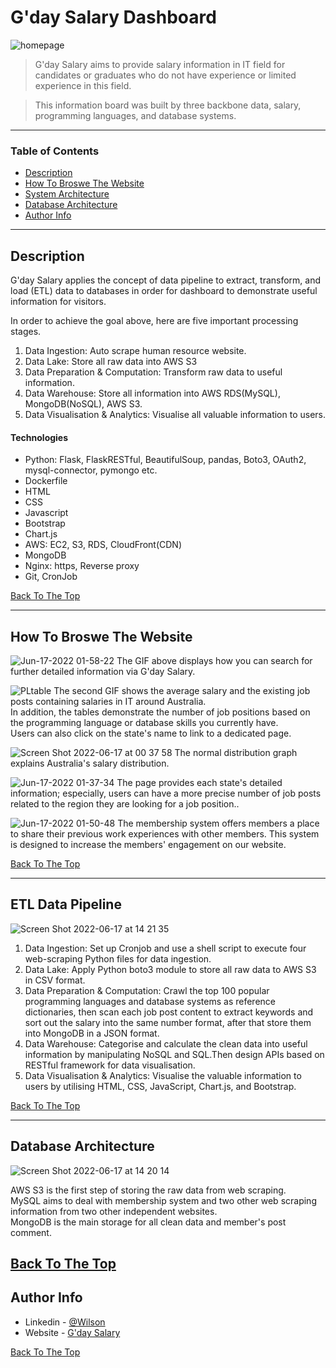 # G'day Salary Dashboard

![homepage](https://user-images.githubusercontent.com/90821623/174084300-c0ac6e54-4513-404a-8b6c-c42f0af62b55.gif)

> G'day Salary aims to provide salary information in IT field for candidates or graduates who do not have experience or limited experience in this field.

> This information board was built by three backbone data, salary, programming languages, and database systems.

---

### Table of Contents

- [Description](#description)
- [How To Broswe The Website](#how-to-broswe-the-website)
- [System Architecture](#system-architecture)
- [Database Architecture](#database-architecture)
- [Author Info](#author-info)

---

## Description

G'day Salary applies the concept of data pipeline to extract, transform, and load (ETL) data to databases in order for dashboard to demonstrate useful information for visitors.

In order to achieve the goal above, here are five important processing stages.

1. Data Ingestion: Auto scrape human resource website.
2. Data Lake: Store all raw data into AWS S3
3. Data Preparation & Computation: Transform raw data to useful information.
4. Data Warehouse: Store all information into AWS RDS(MySQL), MongoDB(NoSQL), AWS S3.
5. Data Visualisation & Analytics: Visualise all valuable information to users.

#### Technologies

- Python: Flask, FlaskRESTful, BeautifulSoup, pandas, Boto3, OAuth2, mysql-connector, pymongo etc.
- Dockerfile
- HTML
- CSS
- Javascript
- Bootstrap
- Chart.js
- AWS: EC2, S3, RDS, CloudFront(CDN)
- MongoDB
- Nginx: https, Reverse proxy
- Git, CronJob

[Back To The Top](#gday-salary-dashboard)

---

## How To Broswe The Website

![Jun-17-2022 01-58-22](https://user-images.githubusercontent.com/90821623/174114363-b9855dab-6eb4-4a42-a255-2726c16fc7a9.gif)
The GIF above displays how you can search for further detailed information via G'day Salary.

![PLtable](https://user-images.githubusercontent.com/90821623/174091879-ecf68f85-1b82-4341-a951-8c1041f3a5bf.gif)
The second GIF shows the average salary and the existing job posts containing salaries in IT around Australia.<br>
In addition, the tables demonstrate the number of job positions based on the programming language or database skills you currently have.<br>
Users can also click on the state's name to link to a dedicated page.

![Screen Shot 2022-06-17 at 00 37 58](https://user-images.githubusercontent.com/90821623/174094778-cd68c270-58cc-4876-8825-0803f1a7aca3.png)
The normal distribution graph explains Australia's salary distribution.

![Jun-17-2022 01-37-34](https://user-images.githubusercontent.com/90821623/174110497-e42712a2-999d-4ca6-b335-0c879e7f5f4b.gif)
The page provides each state's detailed information; especially, users can have a more precise number of job posts related to the region they are looking for a job position..<br>

![Jun-17-2022 01-50-48](https://user-images.githubusercontent.com/90821623/174113652-bd9bc72c-5fe4-4bec-9b40-ef4712015d11.gif)
The membership system offers members a place to share their previous work experiences with other members. This system is designed to increase the members' engagement on our website.<br>

[Back To The Top](#gday-salary-dashboard)

---

## ETL Data Pipeline

![Screen Shot 2022-06-17 at 14 21 35](https://user-images.githubusercontent.com/90821623/174224348-62ac79e0-cfee-43c5-bde7-c45fc10a1182.png)

1. Data Ingestion: Set up Cronjob and use a shell script to execute four web-scraping Python files for data ingestion.
2. Data Lake: Apply Python boto3 module to store all raw data to AWS S3 in CSV format. 
3. Data Preparation & Computation: Crawl the top 100 popular programming languages and database systems as reference dictionaries, then scan each job post content to extract keywords and sort out the salary into the same number format, after that store them into MongoDB in a JSON format.
4. Data Warehouse: Categorise and calculate the clean data into useful information by manipulating NoSQL and SQL.Then design APIs based on RESTful framework for data visualisation.
5. Data Visualisation & Analytics: Visualise the valuable information to users by utilising HTML, CSS, JavaScript, Chart.js, and Bootstrap.

[Back To The Top](#gday-salary-dashboard)

---

## Database Architecture
![Screen Shot 2022-06-17 at 14 20 14](https://user-images.githubusercontent.com/90821623/174224159-76963b8f-f0cd-46f0-ad6b-d9a1d8c30536.png)

AWS S3 is the first step of storing the raw data from web scraping.<br>
MySQL aims to deal with membership system and two other web scraping information from two other independent websites.<br>
MongoDB is the main storage for all clean data and member's post comment.

[Back To The Top](#gday-salary-dashboard)
---

## Author Info

- Linkedin - [@Wilson](https://www.linkedin.com/in/wei-cheng-huang-wilson/)
- Website - [G'day Salary](https://www.engineersalaryquery.website/)

[Back To The Top](#gday-salary-dashboard)
